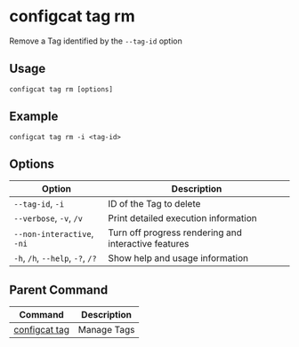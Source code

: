 # configcat tag rm
Remove a Tag identified by the `--tag-id` option
## Usage
```
configcat tag rm [options]
```
## Example
```
configcat tag rm -i <tag-id>
```
## Options
| Option | Description |
| ------ | ----------- |
| `--tag-id`, `-i` | ID of the Tag to delete |
| `--verbose`, `-v`, `/v` | Print detailed execution information |
| `--non-interactive`, `-ni` | Turn off progress rendering and interactive features |
| `-h`, `/h`, `--help`, `-?`, `/?` | Show help and usage information |
## Parent Command
| Command | Description |
| ------ | ----------- |
| [configcat tag](configcat-tag.md) | Manage Tags |
